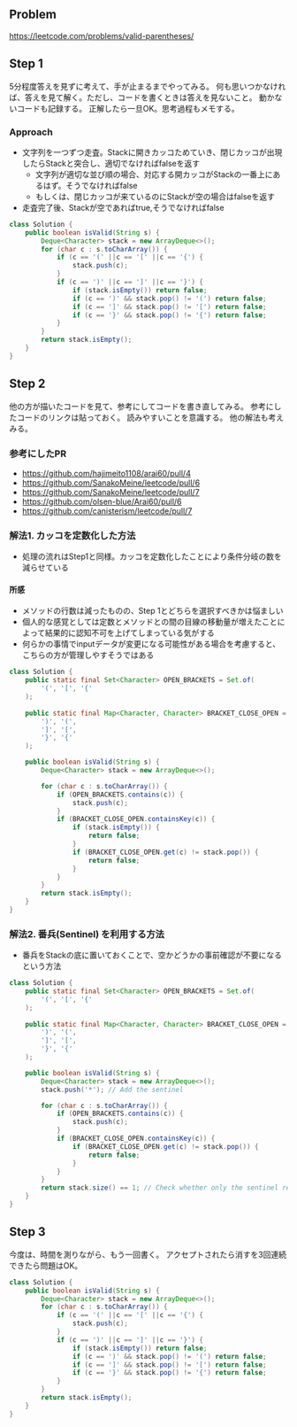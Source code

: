 ## Problem
https://leetcode.com/problems/valid-parentheses/

## Step 1
5分程度答えを見ずに考えて、手が止まるまでやってみる。
何も思いつかなければ、答えを見て解く。ただし、コードを書くときは答えを見ないこと。
動かないコードも記録する。
正解したら一旦OK。思考過程もメモする。

### Approach
* 文字列を一つずつ走査。Stackに開きカッコためていき、閉じカッコが出現したらStackと突合し、適切でなければfalseを返す
    * 文字列が適切な並び順の場合、対応する開カッコがStackの一番上にあるはず。そうでなければfalse
    * もしくは、閉じカッコが来ているのにStackが空の場合はfalseを返す
* 走査完了後、Stackが空であればtrue,そうでなければfalse

```java
class Solution {
    public boolean isValid(String s) {
        Deque<Character> stack = new ArrayDeque<>();
        for (char c : s.toCharArray()) {
            if (c == '(' ||c == '[' ||c == '{') {
                stack.push(c);
            }
            if (c == ')' ||c == ']' ||c == '}') {
                if (stack.isEmpty()) return false;
                if (c == ')' && stack.pop() != '(') return false; 
                if (c == ']' && stack.pop() != '[') return false; 
                if (c == '}' && stack.pop() != '{') return false; 
            }
        }
        return stack.isEmpty();
    }
}
```

## Step 2
他の方が描いたコードを見て、参考にしてコードを書き直してみる。
参考にしたコードのリンクは貼っておく。
読みやすいことを意識する。
他の解法も考えみる。

### 参考にしたPR
* https://github.com/hajimeito1108/arai60/pull/4
* https://github.com/SanakoMeine/leetcode/pull/6
* https://github.com/SanakoMeine/leetcode/pull/7
* https://github.com/olsen-blue/Arai60/pull/6
* https://github.com/canisterism/leetcode/pull/7



### 解法1. カッコを定数化した方法
* 処理の流れはStep1と同様。カッコを定数化したことにより条件分岐の数を減らせている

#### 所感
* メソッドの行数は減ったものの、Step 1とどちらを選択すべきかは悩ましい
* 個人的な感覚としては定数とメソッドとの間の目線の移動量が増えたことによって結果的に認知不可を上げてしまっている気がする
* 何らかの事情でinputデータが変更になる可能性がある場合を考慮すると、こちらの方が管理しやすそうではある

```java
class Solution {
    public static final Set<Character> OPEN_BRACKETS = Set.of(
        '(', '[', '{'
    );
    
    public static final Map<Character, Character> BRACKET_CLOSE_OPEN = Map.of(
        ')', '(', 
        ']', '[', 
        '}', '{'
    );

    public boolean isValid(String s) {
        Deque<Character> stack = new ArrayDeque<>();

        for (char c : s.toCharArray()) {
            if (OPEN_BRACKETS.contains(c)) {
                stack.push(c);
            }
            if (BRACKET_CLOSE_OPEN.containsKey(c)) {
                if (stack.isEmpty()) {
                    return false;
                }
                if (BRACKET_CLOSE_OPEN.get(c) != stack.pop()) {
                    return false;
                }
            }
        }
        return stack.isEmpty();
    }
}
```

### 解法2. 番兵(Sentinel) を利用する方法
* 番兵をStackの底に置いておくことで、空かどうかの事前確認が不要になるという方法

```java
class Solution {
    public static final Set<Character> OPEN_BRACKETS = Set.of(
        '(', '[', '{'
    );
    
    public static final Map<Character, Character> BRACKET_CLOSE_OPEN = Map.of(
        ')', '(', 
        ']', '[', 
        '}', '{'
    );

    public boolean isValid(String s) {
        Deque<Character> stack = new ArrayDeque<>();
        stack.push('*'); // Add the sentinel

        for (char c : s.toCharArray()) {
            if (OPEN_BRACKETS.contains(c)) {
                stack.push(c);
            }
            if (BRACKET_CLOSE_OPEN.containsKey(c)) {
                if (BRACKET_CLOSE_OPEN.get(c) != stack.pop()) {
                    return false;
                }
            }
        }
        return stack.size() == 1; // Check whether only the sentinel remains
    }
}
```

## Step 3
今度は、時間を測りながら、もう一回書く。
アクセプトされたら消すを3回連続できたら問題はOK。

```java
class Solution {
    public boolean isValid(String s) {
        Deque<Character> stack = new ArrayDeque<>();
        for (char c : s.toCharArray()) {
            if (c == '(' ||c == '[' ||c == '{') {
                stack.push(c);
            }
            if (c == ')' ||c == ']' ||c == '}') {
                if (stack.isEmpty()) return false;
                if (c == ')' && stack.pop() != '(') return false; 
                if (c == ']' && stack.pop() != '[') return false; 
                if (c == '}' && stack.pop() != '{') return false; 
            }
        }
        return stack.isEmpty();
    }
}
```
